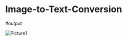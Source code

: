 # Image-to-Text-Conversion

#output


![Picture1](https://github.com/khushi-98/Image-to-Text-Conversion/assets/102850725/0b73a20f-3f3e-4b41-af7b-42fbed464b35)
